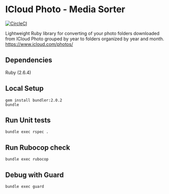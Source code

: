 ICloud Photo - Media Sorter
==================================

[![CircleCI](https://circleci.com/gh/rusllonrails/icloud_media_sorter.svg?style=svg)](https://circleci.com/gh/rusllonrails/icloud_media_sorter)

Lightweight Ruby library for converting of your photo folders downloaded from ICloud Photo grouped by year to folders organized by year and month. https://www.icloud.com/photos/

## Dependencies

Ruby (2.6.4)

## Local Setup

```
gem install bundler:2.0.2
bundle
```

## Run Unit tests

```
bundle exec rspec .
```

## Run Rubocop check

```
bundle exec rubocop
```

## Debug with Guard

```
bundle exec guard
```
